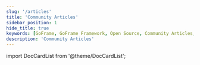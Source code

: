 ```yaml
---
slug: '/articles'
title: 'Community Articles'
sidebar_position: 1
hide_title: true
keywords: [GoFrame, GoFrame Framework, Open Source, Community Articles, Articles, Community, Open Source Projects]
description: 'Community Articles'
---
```



import DocCardList from '@theme/DocCardList';

<DocCardList />
